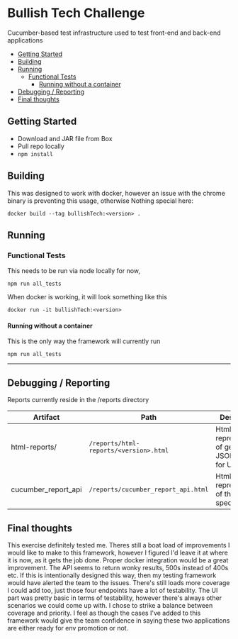 # Bullish Tech Challenge

Cucumber-based test infrastructure used to test front-end and back-end applications

  * [Getting Started](#getting-started)
  * [Building](#building)
  * [Running](#running)
    + [Functional Tests](#functional-tests)
      - [Running without a container](#running-without-a-container)
  * [Debugging / Reporting](#debugging--reporting)
  * [Final thoughts](#final-thoughts)

## Getting Started
- Download and JAR file from Box
- Pull repo locally
- `npm install`

## Building
This was designed to work with docker, however an issue with the chrome binary is preventing this usage, otherwise
Nothing special here:
```shell
docker build --tag bullishTech:<version> .
```
## Running
### Functional Tests
This needs to be run via node locally for now,
```shell
npm run all_tests
```
When docker is working, it will look something like this
```shell
docker run -it bullishTech:<version>
```

#### Running without a container
This is the only way the framework will currently run
```shell
npm run all_tests
```

***
## Debugging / Reporting
Reports currently reside in the /reports directory

| Artifact           | Path   | Description |
| ------------------ | ------ | ----------- |
| html-reports/         |  `/reports/html-reports/<version>.html`   | Html representation of generated JSON report for UI tests
| cucumber_report_api   |  `/reports/cucumber_report_api.html`      | Html representation of the API specific tests

## Final thoughts
This exercise definitely tested me. Theres still a boat load of improvements I would like to make to this framework,
however I figured I'd leave it at where it is now, as it gets the job done. Proper docker integration would be a great improvement.
The API seems to return wonky results, 500s instead of 400s etc. If this is intentionally designed this way, then my testing framework
would have alerted the team to the issues. 
There's still loads more coverage I could add too, just those four endpoints have a lot of testability.
The UI part was pretty basic in terms of testability, however there's always other scenarios we could come up with.
I chose to strike a balance between coverage and priority. I feel as though the cases I've added to this framework
would give the team confidence in saying these two applications are either ready for env promotion or not.

